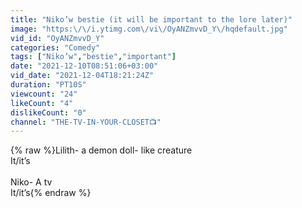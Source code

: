 ```yaml
---
title: "Niko’w bestie (it will be important to the lore later)"
image: "https:\/\/i.ytimg.com\/vi\/OyANZmvvD_Y\/hqdefault.jpg"
vid_id: "OyANZmvvD_Y"
categories: "Comedy"
tags: ["Niko’w","bestie","important"]
date: "2021-12-10T08:51:06+03:00"
vid_date: "2021-12-04T18:21:24Z"
duration: "PT10S"
viewcount: "24"
likeCount: "4"
dislikeCount: "0"
channel: "THE-TV-IN-YOUR-CLOSET📺"
---
```

{% raw %}Lilith- a demon doll- like creature <br />It/it’s <br /><br />Niko- A tv<br />It/it’s{% endraw %}
